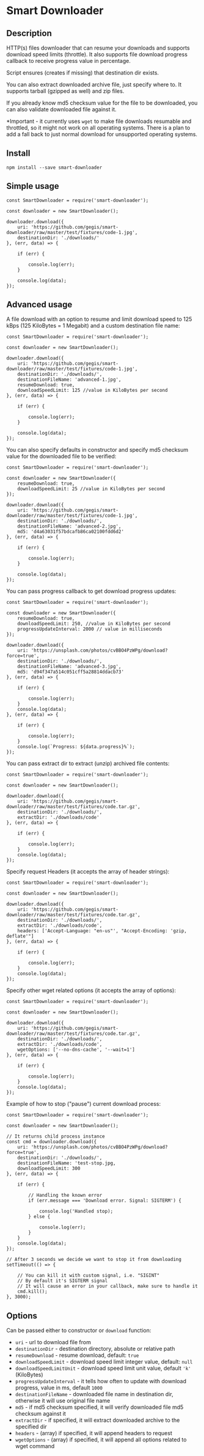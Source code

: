 
# Smart Downloader

## Description
HTTP(s) files downloader that can resume your downloads and supports download speed limits (throttle).
It also supports file download progress callback to receive progress value in percentage.

Script ensures (creates if missing) that destination dir exists.

You can also extract downloaded archive file, just specify where to.
It supports tarball (gzipped as well) and zip files.

If you already know md5 checksum value for the file to be downloaded, you can also validate downloaded file against it.

*Important - it currently uses `wget` to make file downloads resumable and throttled, so it might not work on all operating systems.
There is a plan to add a fall back to just normal download for unsupported operating systems.

## Install
```npm install --save smart-downloader```

## Simple usage
```
const SmartDownloader = require('smart-downloader');

const downloader = new SmartDownloader();

downloader.download({
    uri: 'https://github.com/gegis/smart-downloader/raw/master/test/fixtures/code-1.jpg',
    destinationDir: './downloads/'
}, (err, data) => {

    if (err) {

        console.log(err);
    }

    console.log(data);
});
```

## Advanced usage
A file download with an option to resume and limit download speed to 125 kBps (125 KiloBytes = 1 Megabit) and a custom destination file name:
```
const SmartDownloader = require('smart-downloader');

const downloader = new SmartDownloader();

downloader.download({
    uri: 'https://github.com/gegis/smart-downloader/raw/master/test/fixtures/code-1.jpg',
    destinationDir: './downloads/',
    destinationFileName: 'advanced-1.jpg',
    resumeDownload: true,
    downloadSpeedLimit: 125 //value in KiloBytes per second
}, (err, data) => {

    if (err) {

        console.log(err);
    }

    console.log(data);
});
```
You can also specify defaults in constructor and specify md5 checksum value for the downloaded file to be verified:
```
const SmartDownloader = require('smart-downloader');

const downloader = new SmartDownloader({
    resumeDownload: true,
    downloadSpeedLimit: 25 //value in KiloBytes per second
});

downloader.download({
    uri: 'https://github.com/gegis/smart-downloader/raw/master/test/fixtures/code-1.jpg',
    destinationDir: './downloads/',
    destinationFileName: 'advanced-2.jpg',
    md5: 'd4a63031f57bdcafb86ca02100fdd6d2'
}, (err, data) => {

    if (err) {

        console.log(err);
    }

    console.log(data);
});
```
You can pass progress callback to get download progress updates:
```
const SmartDownloader = require('smart-downloader');

const downloader = new SmartDownloader({
    resumeDownload: true,
    downloadSpeedLimit: 250, //value in KiloBytes per second
    progressUpdateInterval: 2000 // value in milliseconds
});

downloader.download({
    uri: 'https://unsplash.com/photos/cvBBO4PzWPg/download?force=true',
    destinationDir: './downloads/',
    destinationFileName: 'advanced-3.jpg',
    md5: 'd94f347a514c051cff5a28814ddacb73'
}, (err, data) => {

    if (err) {

        console.log(err);
    }
    console.log(data);
}, (err, data) => {

    if (err) {

        console.log(err);
    }
    console.log(`Progress: ${data.progress}%`);
});
```
You can pass extract dir to extract (unzip) archived file contents:
```
const SmartDownloader = require('smart-downloader');

const downloader = new SmartDownloader();

downloader.download({
    uri: 'https://github.com/gegis/smart-downloader/raw/master/test/fixtures/code.tar.gz',
    destinationDir: './downloads/',
    extractDir: './downloads/code'
}, (err, data) => {

    if (err) {

        console.log(err);
    }
    console.log(data);
});
```

Specify request Headers (it accepts the array of header strings):
```
const SmartDownloader = require('smart-downloader');

const downloader = new SmartDownloader();

downloader.download({
    uri: 'https://github.com/gegis/smart-downloader/raw/master/test/fixtures/code.tar.gz',
    destinationDir: './downloads/',
    extractDir: './downloads/code',
    headers: ['Accept-Language: "en-us"', "Accept-Encoding: 'gzip, deflate'"]
}, (err, data) => {

    if (err) {

        console.log(err);
    }
    console.log(data);
});
```

Specify other wget related options (it accepts the array of options):
```
const SmartDownloader = require('smart-downloader');

const downloader = new SmartDownloader();

downloader.download({
    uri: 'https://github.com/gegis/smart-downloader/raw/master/test/fixtures/code.tar.gz',
    destinationDir: './downloads/',
    extractDir: './downloads/code',
    wgetOptions: ['--no-dns-cache', '--wait=1']
}, (err, data) => {

    if (err) {

        console.log(err);
    }
    console.log(data);
});
```

Example of how to stop ("pause") current download process:
```
const SmartDownloader = require('smart-downloader');

const downloader = new SmartDownloader();

// It returns child process instance
const cmd = downloader.download({
    uri: 'https://unsplash.com/photos/cvBBO4PzWPg/download?force=true',
    destinationDir: './downloads/',
    destinationFileName: 'test-stop.jpg,
    downloadSpeedLimit: 300
}, (err, data) => {

    if (err) {

        // Handling the known error
        if (err.message === 'Download error. Signal: SIGTERM') {

            console.log('Handled stop);
        } else {

            console.log(err);
        }
    }
    console.log(data);
});

// After 3 seconds we decide we want to stop it from downloading
setTimeout(() => {

    // You can kill it with custom signal, i.e. "SIGINT"
    // By default it's SIGTERM signal
    // It will cause an error in your callback, make sure to handle it
    cmd.kill();
}, 3000);
```

## Options
Can be passed either to constructor or `download` function:
- `uri` - url to download file from
- `destinationDir` - destination directory, absolute or relative path
- `resumeDownload` - resume download, default: `true`
- `downloadSpeedLimit` - download speed limit integer value, default: `null`
- `downloadSpeedLimitUnit` - download speed limit unit value, default `'k'` (KiloBytes)
- `progressUpdateInterval` - it tells how often to update with download progress, value in ms, default `1000`
- `destinationFileName` - downloaded file name in destination dir, otherwise it will use original file name
- `md5` - if md5 checksum specified, it will verify downloaded file md5 checksum against it
- `extractDir` - if specified, it will extract downloaded archive to the specified dir
- `headers` - (array) if specified, it will append headers to request
- `wgetOptions` - (array) if specified, it will append all options related to wget command
